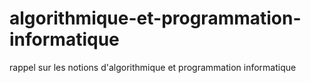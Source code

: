 # algorithmique-et-programmation-informatique
rappel sur les notions d'algorithmique et programmation informatique
